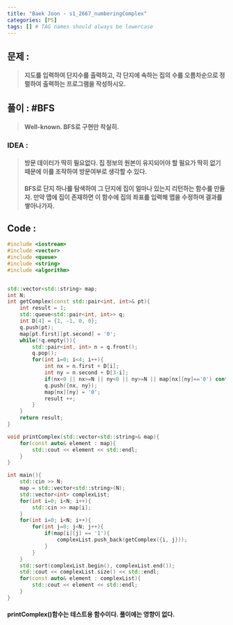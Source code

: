 ```yaml
---
title: "Baek Joon - s1_2667_numberingComplex"
categories: [PS]
tags: [] # TAG names should always be lowercase
---
```

## 문제 :
> #### 지도를 입력하여 단지수를 출력하고, 각 단지에 속하는 집의 수를 오름차순으로 정렬하여 출력하는 프로그램을 작성하시오.

## 풀이 : #BFS
> #### Well-known. BFS로 구현만 착실히.

### IDEA :
> #### 방문 데이터가 딱히 필요없다. 집 정보의 원본이 유지되어야 할 필요가 딱히 없기 때문에 이를 조작하여 방문여부로 생각할 수 있다.
> #### BFS로 단지 하나를 탐색하여 그 단지에 집이 얼마나 있는지 리턴하는 함수를 만들자. 만약 맵에 집이 존재하면 이 함수에 집의 좌표를 입력해 맵을 수정하며 결과를 쌓아나가자.

## Code :
```cpp
#include <iostream>
#include <vector>
#include <queue>
#include <string>
#include <algorithm>


std::vector<std::string> map;
int N;
int getComplex(const std::pair<int, int>& pt){
    int result = 1;
    std::queue<std::pair<int, int>> q;
    int D[4] = {1, -1, 0, 0};
    q.push(pt);
    map[pt.first][pt.second] = '0';
    while(!q.empty()){
        std::pair<int, int> n = q.front();
        q.pop();
        for(int i=0; i<4; i++){
            int nx = n.first + D[i];
            int ny = n.second + D[3-i];
            if(nx<0 || nx>=N || ny<0 || ny>=N || map[nx][ny]=='0') continue;
            q.push({nx, ny});
            map[nx][ny] = '0';
            result ++;
        }
    }
    return result;
}

void printComplex(std::vector<std::string>& map){
    for(const auto& element : map){
        std::cout << element << std::endl;
    }
}

int main(){
    std::cin >> N;
    map = std::vector<std::string>(N);
    std::vector<int> complexList;
    for(int i=0; i<N; i++){
        std::cin >> map[i];
    }
    for(int i=0; i<N; i++){
        for(int j=0; j<N; j++){
            if(map[i][j] == '1'){
                complexList.push_back(getComplex({i, j}));
            }
        }
    }
    std::sort(complexList.begin(), complexList.end());
    std::cout << complexList.size() << std::endl;
    for(const auto& element : complexList){
        std::cout << element << std::endl;
    }
}
```
#### printComplex()함수는 테스트용 함수이다. 풀이에는 영향이 없다.
